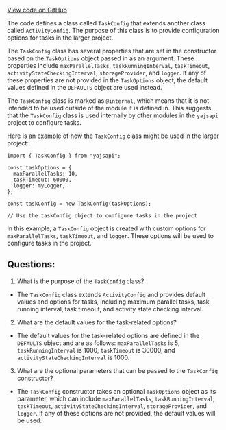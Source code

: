 [View code on GitHub](https://github.com/golemfactory/yajsapi/task/config.ts)

The code defines a class called `TaskConfig` that extends another class called `ActivityConfig`. The purpose of this class is to provide configuration options for tasks in the larger project. 

The `TaskConfig` class has several properties that are set in the constructor based on the `TaskOptions` object passed in as an argument. These properties include `maxParallelTasks`, `taskRunningInterval`, `taskTimeout`, `activityStateCheckingInterval`, `storageProvider`, and `logger`. If any of these properties are not provided in the `TaskOptions` object, the default values defined in the `DEFAULTS` object are used instead. 

The `TaskConfig` class is marked as `@internal`, which means that it is not intended to be used outside of the module it is defined in. This suggests that the `TaskConfig` class is used internally by other modules in the `yajsapi` project to configure tasks. 

Here is an example of how the `TaskConfig` class might be used in the larger project:

```
import { TaskConfig } from "yajsapi";

const taskOptions = {
  maxParallelTasks: 10,
  taskTimeout: 60000,
  logger: myLogger,
};

const taskConfig = new TaskConfig(taskOptions);

// Use the taskConfig object to configure tasks in the project
```

In this example, a `TaskConfig` object is created with custom options for `maxParallelTasks`, `taskTimeout`, and `logger`. These options will be used to configure tasks in the project.
## Questions: 
 1. What is the purpose of the `TaskConfig` class?
- The `TaskConfig` class extends `ActivityConfig` and provides default values and options for tasks, including maximum parallel tasks, task running interval, task timeout, and activity state checking interval.

2. What are the default values for the task-related options?
- The default values for the task-related options are defined in the `DEFAULTS` object and are as follows: `maxParallelTasks` is 5, `taskRunningInterval` is 1000, `taskTimeout` is 30000, and `activityStateCheckingInterval` is 1000.

3. What are the optional parameters that can be passed to the `TaskConfig` constructor?
- The `TaskConfig` constructor takes an optional `TaskOptions` object as its parameter, which can include `maxParallelTasks`, `taskRunningInterval`, `taskTimeout`, `activityStateCheckingInterval`, `storageProvider`, and `logger`. If any of these options are not provided, the default values will be used.